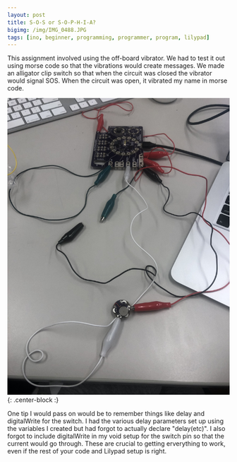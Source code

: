 ```yaml
---
layout: post
title: S-O-S or S-O-P-H-I-A?
bigimg: /img/IMG_0488.JPG
tags: [ino, beginner, programming, programmer, program, lilypad]
---
```

This assignment involved using the off-board vibrator.
We had to test it out using morse code so that the vibrations would create messages.
We made an alligator clip switch so that when the circuit was closed the vibrator would signal SOS.
When the circuit was open, it vibrated my name in morse code.

![Lilypad and Vibrator](/img/IMG_0488.JPG){: .center-block :}

One tip I would pass on would be to remember things like delay and digitalWrite for the switch.
I had the various delay parameters set up using the variables I created but had forgot to actually declare "delay(etc)".
I also forgot to include digitalWrite in my void setup for the switch pin so that the current would go through.
These are crucial to getting erverything to work, even if the rest of your code and Lilypad setup is right.
